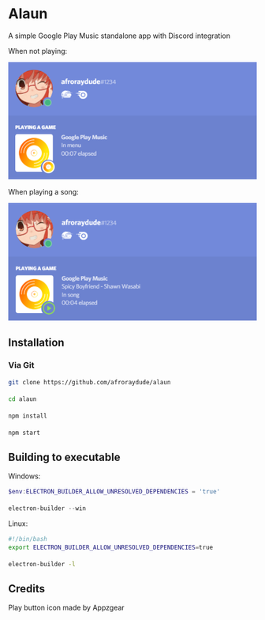 # Alaun
A simple Google Play Music standalone app with Discord integration

When not playing:

![discordrpc](./screenshots/discordrpc.png)

When playing a song:

![discordrpc2](./screenshots/discordrpcplaying.png)


## Installation

### Via Git
```bash
git clone https://github.com/afroraydude/alaun

cd alaun

npm install

npm start
```

## Building to executable
Windows:
```powershell
$env:ELECTRON_BUILDER_ALLOW_UNRESOLVED_DEPENDENCIES = 'true'

electron-builder --win
```

Linux:
```bash
#!/bin/bash
export ELECTRON_BUILDER_ALLOW_UNRESOLVED_DEPENDENCIES=true

electron-builder -l
```

## Credits
Play button icon made by Appzgear